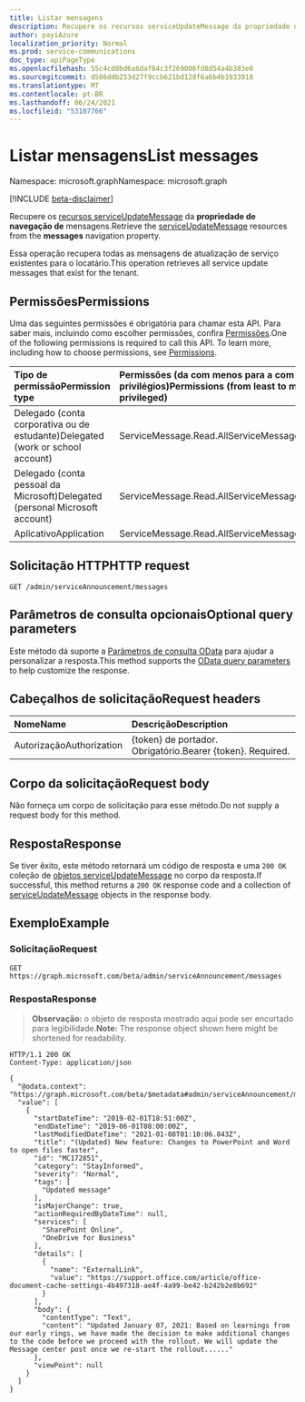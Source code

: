 ```yaml
---
title: Listar mensagens
description: Recupere os recursos serviceUpdateMessage da propriedade de navegação de mensagens.
author: payiAzure
localization_priority: Normal
ms.prod: service-communications
doc_type: apiPageType
ms.openlocfilehash: 55c4cd8bd6a6daf84c3f269006fd8d54a4b383e0
ms.sourcegitcommit: d586ddb253d27f9ccb621bd128f6a6b4b1933918
ms.translationtype: MT
ms.contentlocale: pt-BR
ms.lasthandoff: 06/24/2021
ms.locfileid: "53107766"
---
```

# <a name="list-messages"></a><span data-ttu-id="3c842-103">Listar mensagens</span><span class="sxs-lookup"><span data-stu-id="3c842-103">List messages</span></span>
<span data-ttu-id="3c842-104">Namespace: microsoft.graph</span><span class="sxs-lookup"><span data-stu-id="3c842-104">Namespace: microsoft.graph</span></span>

[!INCLUDE [beta-disclaimer](../../includes/beta-disclaimer.md)]

<span data-ttu-id="3c842-105">Recupere os [recursos serviceUpdateMessage](../resources/serviceupdatemessage.md) da **propriedade de navegação de** mensagens.</span><span class="sxs-lookup"><span data-stu-id="3c842-105">Retrieve the [serviceUpdateMessage](../resources/serviceupdatemessage.md) resources from the **messages** navigation property.</span></span>

<span data-ttu-id="3c842-106">Essa operação recupera todas as mensagens de atualização de serviço existentes para o locatário.</span><span class="sxs-lookup"><span data-stu-id="3c842-106">This operation retrieves all service update messages that exist for the tenant.</span></span>

## <a name="permissions"></a><span data-ttu-id="3c842-107">Permissões</span><span class="sxs-lookup"><span data-stu-id="3c842-107">Permissions</span></span>
<span data-ttu-id="3c842-p101">Uma das seguintes permissões é obrigatória para chamar esta API. Para saber mais, incluindo como escolher permissões, confira [Permissões](/graph/permissions-reference).</span><span class="sxs-lookup"><span data-stu-id="3c842-p101">One of the following permissions is required to call this API. To learn more, including how to choose permissions, see [Permissions](/graph/permissions-reference).</span></span>

|<span data-ttu-id="3c842-110">Tipo de permissão</span><span class="sxs-lookup"><span data-stu-id="3c842-110">Permission type</span></span>|<span data-ttu-id="3c842-111">Permissões (da com menos para a com mais privilégios)</span><span class="sxs-lookup"><span data-stu-id="3c842-111">Permissions (from least to most privileged)</span></span>|
|:---|:---|
|<span data-ttu-id="3c842-112">Delegado (conta corporativa ou de estudante)</span><span class="sxs-lookup"><span data-stu-id="3c842-112">Delegated (work or school account)</span></span>|<span data-ttu-id="3c842-113">ServiceMessage.Read.All</span><span class="sxs-lookup"><span data-stu-id="3c842-113">ServiceMessage.Read.All</span></span>|
|<span data-ttu-id="3c842-114">Delegado (conta pessoal da Microsoft)</span><span class="sxs-lookup"><span data-stu-id="3c842-114">Delegated (personal Microsoft account)</span></span>|<span data-ttu-id="3c842-115">ServiceMessage.Read.All</span><span class="sxs-lookup"><span data-stu-id="3c842-115">ServiceMessage.Read.All</span></span>|
|<span data-ttu-id="3c842-116">Aplicativo</span><span class="sxs-lookup"><span data-stu-id="3c842-116">Application</span></span>|<span data-ttu-id="3c842-117">ServiceMessage.Read.All</span><span class="sxs-lookup"><span data-stu-id="3c842-117">ServiceMessage.Read.All</span></span>|

## <a name="http-request"></a><span data-ttu-id="3c842-118">Solicitação HTTP</span><span class="sxs-lookup"><span data-stu-id="3c842-118">HTTP request</span></span>

<!-- {
  "blockType": "ignored"
}
-->
``` http
GET /admin/serviceAnnouncement/messages
```

## <a name="optional-query-parameters"></a><span data-ttu-id="3c842-119">Parâmetros de consulta opcionais</span><span class="sxs-lookup"><span data-stu-id="3c842-119">Optional query parameters</span></span>
<span data-ttu-id="3c842-120">Este método dá suporte a [Parâmetros de consulta OData](/graph/query-parameters) para ajudar a personalizar a resposta.</span><span class="sxs-lookup"><span data-stu-id="3c842-120">This method supports the [OData query parameters](/graph/query-parameters) to help customize the response.</span></span>

## <a name="request-headers"></a><span data-ttu-id="3c842-121">Cabeçalhos de solicitação</span><span class="sxs-lookup"><span data-stu-id="3c842-121">Request headers</span></span>
|<span data-ttu-id="3c842-122">Nome</span><span class="sxs-lookup"><span data-stu-id="3c842-122">Name</span></span>|<span data-ttu-id="3c842-123">Descrição</span><span class="sxs-lookup"><span data-stu-id="3c842-123">Description</span></span>|
|:---|:---|
|<span data-ttu-id="3c842-124">Autorização</span><span class="sxs-lookup"><span data-stu-id="3c842-124">Authorization</span></span>|<span data-ttu-id="3c842-p102">{token} de portador. Obrigatório.</span><span class="sxs-lookup"><span data-stu-id="3c842-p102">Bearer {token}. Required.</span></span>|

## <a name="request-body"></a><span data-ttu-id="3c842-127">Corpo da solicitação</span><span class="sxs-lookup"><span data-stu-id="3c842-127">Request body</span></span>
<span data-ttu-id="3c842-128">Não forneça um corpo de solicitação para esse método.</span><span class="sxs-lookup"><span data-stu-id="3c842-128">Do not supply a request body for this method.</span></span>

## <a name="response"></a><span data-ttu-id="3c842-129">Resposta</span><span class="sxs-lookup"><span data-stu-id="3c842-129">Response</span></span>

<span data-ttu-id="3c842-130">Se tiver êxito, este método retornará um código de resposta e uma `200 OK` coleção de [objetos serviceUpdateMessage](../resources/serviceupdatemessage.md) no corpo da resposta.</span><span class="sxs-lookup"><span data-stu-id="3c842-130">If successful, this method returns a `200 OK` response code and a collection of [serviceUpdateMessage](../resources/serviceupdatemessage.md) objects in the response body.</span></span>

## <a name="example"></a><span data-ttu-id="3c842-131">Exemplo</span><span class="sxs-lookup"><span data-stu-id="3c842-131">Example</span></span>

### <a name="request"></a><span data-ttu-id="3c842-132">Solicitação</span><span class="sxs-lookup"><span data-stu-id="3c842-132">Request</span></span>
<!-- {
  "blockType": "request",
  "name": "list_serviceupdatemessage"
}
-->
``` http
GET https://graph.microsoft.com/beta/admin/serviceAnnouncement/messages
```

### <a name="response"></a><span data-ttu-id="3c842-133">Resposta</span><span class="sxs-lookup"><span data-stu-id="3c842-133">Response</span></span>
><span data-ttu-id="3c842-134">**Observação:** o objeto de resposta mostrado aqui pode ser encurtado para legibilidade.</span><span class="sxs-lookup"><span data-stu-id="3c842-134">**Note:** The response object shown here might be shortened for readability.</span></span>
<!-- {
  "blockType": "response",
  "truncated": true,
  "@odata.type": "microsoft.graph.serviceUpdateMessage",
  "isCollection": true
}
-->
``` http
HTTP/1.1 200 OK
Content-Type: application/json

{
  "@odata.context": "https://graph.microsoft.com/beta/$metadata#admin/serviceAnnouncement/messages",
  "value": [
    {
      "startDateTime": "2019-02-01T18:51:00Z",
      "endDateTime": "2019-06-01T08:00:00Z",
      "lastModifiedDateTime": "2021-01-08T01:10:06.843Z",
      "title": "(Updated) New feature: Changes to PowerPoint and Word to open files faster",
      "id": "MC172851",
      "category": "StayInformed",
      "severity": "Normal",
      "tags": [
        "Updated message"
      ],
      "isMajorChange": true,
      "actionRequiredByDateTime": null,
      "services": [
        "SharePoint Online",
        "OneDrive for Business"
      ],
      "details": [
        {
          "name": "ExternalLink",
          "value": "https://support.office.com/article/office-document-cache-settings-4b497318-ae4f-4a99-be42-b242b2e8b692"
        }
      ],
      "body": {
        "contentType": "Text",
        "content": "Updated January 07, 2021: Based on learnings from our early rings, we have made the decision to make additional changes to the code before we proceed with the rollout. We will update the Message center post once we re-start the rollout......"
      },
      "viewPoint": null
    }
  ]
}
```

